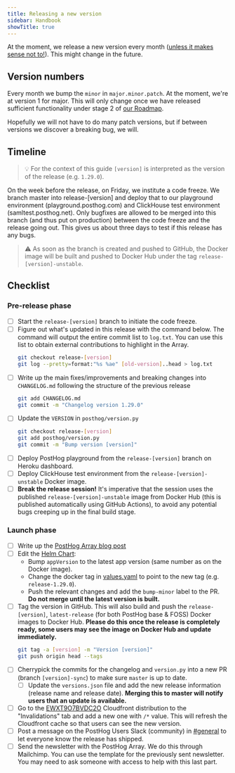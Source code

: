 ```yaml
---
title: Releasing a new version
sidebar: Handbook
showTitle: true
---
```


At the moment, we release a new version every month ([unless it makes sense not to!](/blog/we-ship-whenever)). This might change in the future.

## Version numbers

Every month we bump the `minor` in `major.minor.patch`. At the moment, we're at version 1 for major. This will only change once we have released sufficient functionality under stage 2 of [our Roadmap](/handbook/strategy/roadmap/).

Hopefully we will not have to do many patch versions, but if between versions we discover a breaking bug, we will.

## Timeline

> 💡 For the context of this guide `[version]` is interpreted as the version of the release (e.g. `1.29.0`).

On the week before the release, on Friday, we institute a code freeze. We branch master into release-[version] and deploy that to our playground environment (playground.posthog.com) and ClickHouse test environment (samltest.posthog.net). Only bugfixes are allowed to be merged into this branch (and thus put on production) between the code freeze and the release going out. This gives us about three days to test if this release has any bugs.

<blockquote class="warning-note">
⚠️ As soon as the branch is created and pushed to GitHub, the Docker image will be built and pushed to Docker Hub under the tag <code>release-[version]-unstable</code>.
</blockquote>

## Checklist


### Pre-release phase

- [ ] Start the `release-[version]` branch to initiate the code freeze.
- [ ] Figure out what's updated in this release with the command below. The command will output the entire commit list to `log.txt`. You can use this list to obtain external contributions to highlight in the Array.
  ```bash
  git checkout release-[version]
  git log --pretty=format:"%s %ae" [old-version]..head > log.txt
  ```
- [ ] Write up the main fixes/improvements and breaking changes into `CHANGELOG.md` following the structure of the previous release
  ```bash
  git add CHANGELOG.md
  git commit -m "Changelog version 1.29.0"
  ```
- [ ] Update the `VERSION` in `posthog/version.py`
  ```bash
  git checkout release-[version]
  git add posthog/version.py
  git commit -m "Bump version [version]"
  ```
- [ ] Deploy PostHog playground from the `release-[version]` branch on Heroku dashboard.
- [ ] Deploy ClickHouse test environment from the `release-[version]-unstable` Docker image.
- [ ] **Break the release session!** It's imperative that the session uses the published `release-[version]-unstable` image from Docker Hub (this is published automatically using GitHub Actions), to avoid any potential bugs creeping up in the final build stage.

### Launch phase
- [ ] Write up the [PostHog Array blog post](/handbook/growth/marketing/blog#posthog-array)
- [ ] Edit the [Helm Chart](https://github.com/PostHog/charts-clickhouse):
    - Bump `appVersion` to the latest app version (same number as on the Docker image).
    - Change the docker tag in [values.yaml](https://github.com/PostHog/charts-clickhouse/blob/main/charts/posthog/values.yaml) to point to the new tag (e.g. `release-1.29.0`).
    - Push the relevant changes and add the `bump-minor` label to the PR. **Do not merge until the latest version is built.**
- [ ] Tag the version in GitHub. This will also build and push the `release-[version]`, `latest-release` (for both PostHog base & FOSS) Docker images to Docker Hub. **Please do this once the release is completely ready, some users may see the image on Docker Hub and update immediately.**
  ```bash
  git tag -a [version] -m "Version [version]"
  git push origin head --tags
  ```
- [ ] Cherrypick the commits for the changelog and `version.py` into a new PR (branch `[version]-sync`) to make sure `master` is up to date.
  - [ ] Update the `versions.json` file and add the new release information (release name and release date). **Merging this to master will notify users that an update is available.**
- [ ] Go to the [EWXT9O7BVDC2O](https://console.aws.amazon.com/cloudfront/v3/home?region=us-east-2#/distributions/EWXT9O7BVDC2O) Cloudfront distribution to the "Invalidations" tab and add a new one with `/*` value. This will refresh the Cloudfront cache so that users can see the new version.
- [ ] Post a message on the PostHog Users Slack (community) in [#general](https://posthogusers.slack.com/archives/CT7HXDEG3) to let everyone know the release has shipped.
- [ ] Send the newsletter with the PostHog Array. We do this through Mailchimp. You can use the template for the previously sent newsletter. You may need to ask someone with access to help with this last part.